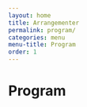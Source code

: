 ```yaml
---
layout: home
title: Arrangementer
permalink: program/
categories: menu
menu-title: Program
order: 1
---
```

# Program
